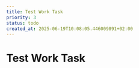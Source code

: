 ```yaml
---
title: Test Work Task
priority: 3
status: todo
created_at: 2025-06-19T10:08:05.446009891+02:00
---
```


# Test Work Task

